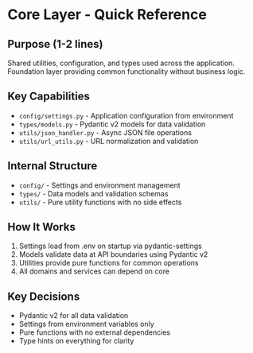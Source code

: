# Core Layer - Quick Reference

## Purpose (1-2 lines)
Shared utilities, configuration, and types used across the application.
Foundation layer providing common functionality without business logic.

## Key Capabilities
- `config/settings.py` - Application configuration from environment
- `types/models.py` - Pydantic v2 models for data validation
- `utils/json_handler.py` - Async JSON file operations
- `utils/url_utils.py` - URL normalization and validation

## Internal Structure
- `config/` - Settings and environment management
- `types/` - Data models and validation schemas
- `utils/` - Pure utility functions with no side effects

## How It Works
1. Settings load from .env on startup via pydantic-settings
2. Models validate data at API boundaries using Pydantic v2
3. Utilities provide pure functions for common operations
4. All domains and services can depend on core

## Key Decisions
- Pydantic v2 for all data validation
- Settings from environment variables only
- Pure functions with no external dependencies
- Type hints on everything for clarity 